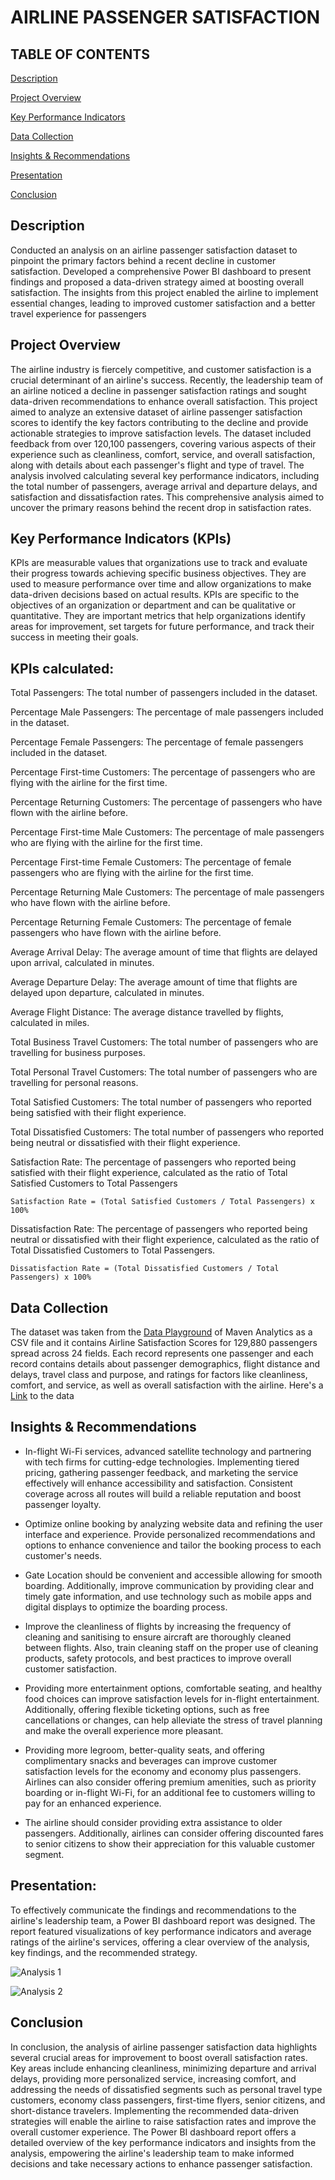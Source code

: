 # AIRLINE PASSENGER SATISFACTION

## TABLE OF CONTENTS
[Description](https://github.com/Obii-A/Airline-Passenger-Satisfaction/new/main?filename=README.md#description)

[Project Overview](https://github.com/Obii-A/Airline-Passenger-Satisfaction/new/main?filename=README.md#Projec-Overview)

[Key Performance Indicators](https://github.com/Obii-A/Airline-Passenger-Satisfaction/new/main?filename=README.md#key-performance-indicators-kpis)

[Data Collection](https://github.com/Obii-A/Airline-Passenger-Satisfaction/new/main?filename=README.md#data-collection)

[Insights & Recommendations](https://github.com/Obii-A/Airline-Passenger-Satisfaction/new/main?filename=README.md#insights--recommendations)

[Presentation](https://github.com/Obii-A/Airline-Passenger-Satisfaction/new/main?filename=README.md#presentation)

[Conclusion](https://github.com/Obii-A/Airline-Passenger-Satisfaction/new/main?filename=README.md#conclusion)


## Description
Conducted an analysis on an airline passenger satisfaction dataset to pinpoint the primary factors behind a recent decline in customer satisfaction. Developed a comprehensive Power BI dashboard to present findings and proposed a data-driven strategy aimed at boosting overall satisfaction. The insights from this project enabled the airline to implement essential changes, leading to improved customer satisfaction and a better travel experience for passengers

## Project Overview

The airline industry is fiercely competitive, and customer satisfaction is a crucial determinant of an airline's success. Recently, the leadership team of an airline noticed a decline in passenger satisfaction ratings and sought data-driven recommendations to enhance overall satisfaction.
This project aimed to analyze an extensive dataset of airline passenger satisfaction scores to identify the key factors contributing to the decline and provide actionable strategies to improve satisfaction levels. The dataset included feedback from over 120,100 passengers, covering various aspects of their experience such as cleanliness, comfort, service, and overall satisfaction, along with details about each passenger's flight and type of travel. The analysis involved calculating several key performance indicators, including the total number of passengers, average arrival and departure delays, and satisfaction and dissatisfaction rates. This comprehensive analysis aimed to uncover the primary reasons behind the recent drop in satisfaction rates.

## Key Performance Indicators (KPIs)
KPIs are measurable values that organizations use to track and evaluate their progress towards achieving specific business objectives. They are used to measure performance over time and allow organizations to make data-driven decisions based on actual results. KPIs are specific to the objectives of an organization or department and can be qualitative or quantitative. They are important metrics that help organizations identify areas for improvement, set targets for future performance, and track their success in meeting their goals.

## KPIs calculated:
Total Passengers: The total number of passengers included in the dataset.

Percentage Male Passengers: The percentage of male passengers included in the dataset.

Percentage Female Passengers: The percentage of female passengers included in the dataset.

Percentage First-time Customers: The percentage of passengers who are flying with the airline for the first time.

Percentage Returning Customers: The percentage of passengers who have flown with the airline before.

Percentage First-time Male Customers: The percentage of male passengers who are flying with the airline for the first time.

Percentage First-time Female Customers: The percentage of female passengers who are flying with the airline for the first time.

Percentage Returning Male Customers: The percentage of male passengers who have flown with the airline before.

Percentage Returning Female Customers: The percentage of female passengers who have flown with the airline before.

Average Arrival Delay: The average amount of time that flights are delayed upon arrival, calculated in minutes.

Average Departure Delay: The average amount of time that flights are delayed upon departure, calculated in minutes.

Average Flight Distance: The average distance travelled by flights, calculated in miles.

Total Business Travel Customers: The total number of passengers who are travelling for business purposes.

Total Personal Travel Customers: The total number of passengers who are travelling for personal reasons.

Total Satisfied Customers: The total number of passengers who reported being satisfied with their flight experience.

Total Dissatisfied Customers: The total number of passengers who reported being neutral or dissatisfied with their flight experience.

Satisfaction Rate: The percentage of passengers who reported being satisfied with their flight experience, calculated as the ratio of Total Satisfied Customers to Total Passengers

```Satisfaction Rate = (Total Satisfied Customers / Total Passengers) x 100%```

Dissatisfaction Rate: The percentage of passengers who reported being neutral or dissatisfied with their flight experience, calculated as the ratio of Total Dissatisfied Customers to Total Passengers.

```Dissatisfaction Rate = (Total Dissatisfied Customers / Total Passengers) x 100%```

## Data Collection

The dataset was taken from the [Data Playground](https://mavenanalytics.io/data-playground) of Maven Analytics as a CSV file and it contains Airline Satisfaction Scores for 129,880 passengers spread across 24 fields. Each record represents one passenger and each record contains details about passenger demographics, flight distance and delays, travel class and purpose, and ratings for factors like cleanliness, comfort, and service, as well as overall satisfaction with the airline. Here's a [Link](https://mavenanalytics.io/data-playground?dataStructure=Single%20table&order=date_added%2Cdesc&page=3&pageSize=5) to the data
 

## Insights & Recommendations

- In-flight Wi-Fi services, advanced satellite technology and partnering with tech firms for cutting-edge technologies. Implementing tiered pricing, gathering passenger feedback, and marketing the service effectively will enhance accessibility and satisfaction. Consistent coverage across all routes will build a reliable reputation and boost passenger loyalty.

- Optimize online booking by analyzing website data and refining the user interface and experience. Provide personalized recommendations and options to enhance convenience and tailor the booking process to each customer's needs.

- Gate Location should be convenient and accessible allowing for smooth boarding. Additionally, improve communication by providing clear and timely gate information, and use technology such as mobile apps and digital displays to optimize the boarding process.

- Improve the cleanliness of flights by increasing the frequency of cleaning  and sanitising to ensure aircraft are thoroughly cleaned between flights. Also, train cleaning staff on the proper use of cleaning products, safety protocols, and best practices to improve overall customer satisfaction.

- Providing more entertainment options, comfortable seating, and healthy food choices can improve satisfaction levels for in-flight entertainment. Additionally, offering flexible ticketing options, such as free cancellations or changes, can help alleviate the stress of travel planning and make the overall experience more pleasant.

- Providing more legroom, better-quality seats, and offering complimentary snacks and beverages can improve customer satisfaction levels for the economy and economy plus passengers. Airlines can also consider offering premium amenities, such as priority boarding or in-flight Wi-Fi, for an additional fee to customers willing to pay for an enhanced experience.

- The airline should consider providing extra assistance to older passengers. Additionally, airlines can consider offering discounted fares to senior citizens to show their appreciation for this valuable customer segment.

## Presentation:

To effectively communicate the findings and recommendations to the airline's leadership team, a Power BI dashboard report was designed. The report featured visualizations of key performance indicators and average ratings of the airline's services, offering a clear overview of the analysis, key findings, and the recommended strategy.

![Analysis 1](https://github.com/user-attachments/assets/96360830-5748-4a40-8792-5a6dd6930b12)

![Analysis 2](https://github.com/user-attachments/assets/54c914ce-bd8a-45d2-8b18-381f57a13c0c)


## Conclusion
In conclusion, the analysis of airline passenger satisfaction data highlights several crucial areas for improvement to boost overall satisfaction rates. Key areas include enhancing cleanliness, minimizing departure and arrival delays, providing more personalized service, increasing comfort, and addressing the needs of dissatisfied segments such as personal travel type customers, economy class passengers, first-time flyers, senior citizens, and short-distance travelers. Implementing the recommended data-driven strategies will enable the airline to raise satisfaction rates and improve the overall customer experience. The Power BI dashboard report offers a detailed overview of the key performance indicators and insights from the analysis, empowering the airline's leadership team to make informed decisions and take necessary actions to enhance passenger satisfaction.

